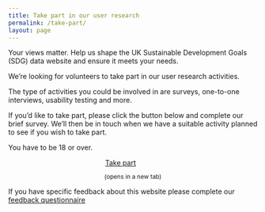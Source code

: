 ```yaml
---
title: Take part in our user research
permalink: /take-part/
layout: page
---
```


Your views matter. Help us shape the UK Sustainable Development Goals (SDG) data website and ensure it meets your needs.

We’re looking for volunteers to take part in our user research activities.

The type of activities you could be involved in are surveys, one-to-one interviews, usability testing and more.

If you’d like to take part, please click the button below and complete our brief survey. We’ll then be in touch when we have a suitable activity planned to see if you wish to take part. 

You have to be 18 or over.

<div>
  <a class="btn btn-primary btn-download" href="https://www.surveymonkey.co.uk/r/SDG-take-part" target="_blank" style="display: block; margin-left: auto; margin-right: auto; width: 8em; margin-bottom: inherit;">Take part</a>
  <p style="text-align: center; font-size: 12px;">(opens in a new tab)</p>
</div>

If you have specific feedback about this website please complete our [feedback questionnaire](https://www.surveymonkey.co.uk/r/SDGfeedback)
